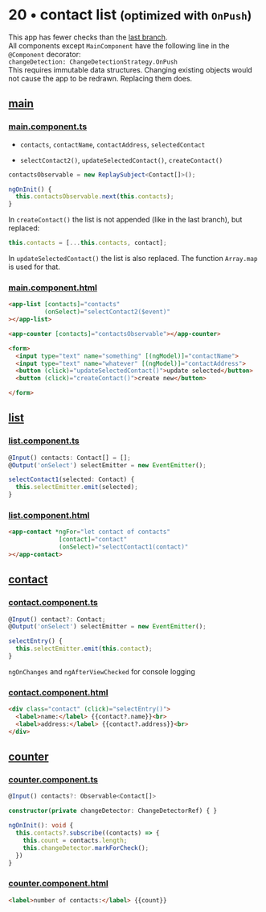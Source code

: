# 20 &bull; contact list <small>(optimized with `OnPush`)</small>

This app has fewer checks than the [last branch](../m019).<br>
All components except `MainComponent` have the following line in the `@Component` decorator:<br>
`changeDetection: ChangeDetectionStrategy.OnPush`<br>
This requires immutable data structures. Changing existing objects would not cause the app to be redrawn. Replacing them does.

## [main](main)

### [main.component.ts](main/main.component.ts)

* `contacts`, `contactName`, `contactAddress`, `selectedContact`

* `selectContact2()`, `updateSelectedContact()`, `createContact()`

```typescript
contactsObservable = new ReplaySubject<Contact[]>();

ngOnInit() {
  this.contactsObservable.next(this.contacts);
}
```

In `createContact()` the list is not appended (like in the last branch), but replaced:
```typescript
this.contacts = [...this.contacts, contact];
```

In `updateSelectedContact()` the list is also replaced. The function `Array.map` is used for that.

### [main.component.html](main/main.component.html)

```html
<app-list [contacts]="contacts"
          (onSelect)="selectContact2($event)"
></app-list>

<app-counter [contacts]="contactsObservable"></app-counter>

<form>
  <input type="text" name="something" [(ngModel)]="contactName">
  <input type="text" name="whatever" [(ngModel)]="contactAddress">
  <button (click)="updateSelectedContact()">update selected</button>
  <button (click)="createContact()">create new</button>

</form>
```

## [list](list)

### [list.component.ts](list/list.component.ts)

```typescript
@Input() contacts: Contact[] = [];
@Output('onSelect') selectEmitter = new EventEmitter();

selectContact1(selected: Contact) {
  this.selectEmitter.emit(selected);
}
```

### [list.component.html](list/list.component.html)

```html
<app-contact *ngFor="let contact of contacts"
              [contact]="contact"
              (onSelect)="selectContact1(contact)"
></app-contact>
```

## [contact](contact)

### [contact.component.ts](contact/contact.component.ts)

```typescript
@Input() contact?: Contact;
@Output('onSelect') selectEmitter = new EventEmitter();

selectEntry() {
  this.selectEmitter.emit(this.contact);
}
```

`ngOnChanges` and `ngAfterViewChecked` for console logging

### [contact.component.html](contact/contact.component.html)

```html
<div class="contact" (click)="selectEntry()">
  <label>name:</label> {{contact?.name}}<br>
  <label>address:</label> {{contact?.address}}<br>
</div>
```

## [counter](counter)

### [counter.component.ts](counter/counter.component.ts)

```typescript
@Input() contacts?: Observable<Contact[]>

constructor(private changeDetector: ChangeDetectorRef) { }

ngOnInit(): void {
  this.contacts?.subscribe((contacts) => {
    this.count = contacts.length;
    this.changeDetector.markForCheck();
  })
}
```

### [counter.component.html](counter/counter.component.html)

```html
<label>number of contacts:</label> {{count}}
```
